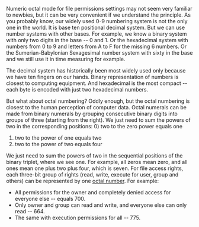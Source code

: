 Numeric octal mode for file permissions settings may not seem very familiar to newbies, but it can be very convenient if we understand the principle. As you probably know, our widely used 0-9 numbering system is not the only one in the world. It is base ten positional decimal system. But we can use number systems with other bases. For example, we know a binary system with only two digits in the base -- 0 and 1. Or the hexadecimal system with numbers from 0 to 9 and letters from A to F for the missing 6 numbers. Or the Sumerian-Babylonian Sexagesimal number system with sixty in the base and we still use it in time measuring for example.

The decimal system has historically been most widely used only because we have ten fingers on our hands. Binary representation of numbers is closest to computing equipment. And hexadecimal is the most compact -- each byte is encoded with just two hexadecimal numbers.

But what about octal numbering? Oddly enough, but the octal numbering is closest to the human perception of computer data. Octal numerals can be made from binary numerals by grouping consecutive binary digits into groups of three (starting from the right). We just need to sum the powers of two in the corresponding positions:
0) two to the zero power equals one
1) two to the power of one equals two
2) two to the power of two equals four

We just need to sum the powers of two in the sequential positions of the binary triplet, where we see one. For example, all zeros mean zero, and all ones mean one plus two plus four, which is seven. For file access rights, each three-bit group of rights (read, write, execute for user, group and others) can be represented by one [octal number](https://en.wikipedia.org/wiki/Chmod#Octal_modes). For example:
* All permissions for the owner and completely denied access for everyone else -- equals 700.
* Only owner and group can read and write, and everyone else can only read -- 664.
* The same with execution permissions for all -- 775.
